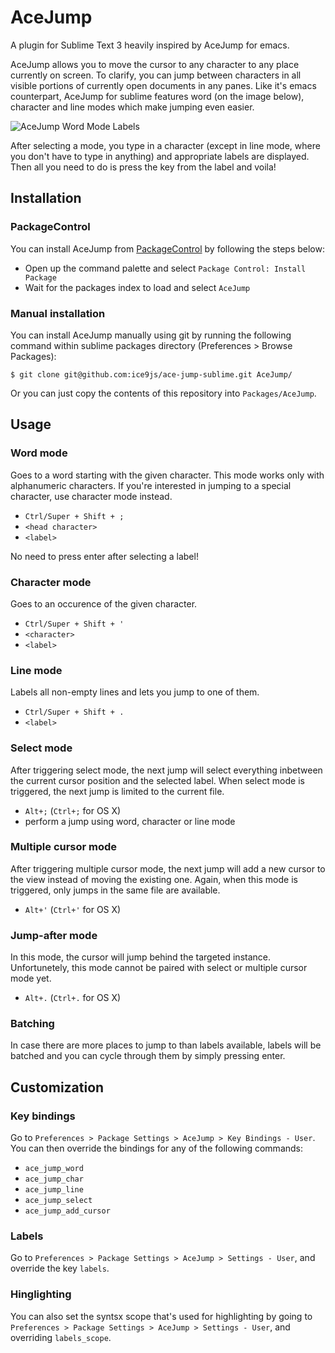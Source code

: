 # AceJump

A plugin for Sublime Text 3 heavily inspired by AceJump for emacs.

AceJump allows you to move the cursor to any character to any place currently on screen.
To clarify, you can jump between characters in all visible portions of currently open documents in any panes.
Like it's emacs counterpart, AceJump for sublime features word (on the image below), character and line modes which make jumping even easier.

![AceJump Word Mode Labels](http://crystalplanet-studio.com/img/acejump/acejump.jpg)

After selecting a mode, you type in a character (except in line mode, where you don't have to type in anything) and appropriate labels are displayed. Then all you need to do is press the key from the label and voila!

## Installation

### PackageControl

You can install AceJump from [PackageControl](http://wbond.net/sublime_packages/package_control) by following the steps below:

- Open up the command palette and select ```Package Control: Install Package```
- Wait for the packages index to load and select ```AceJump```

### Manual installation

You can install AceJump manually using git by running the following command within sublime packages directory (Preferences > Browse Packages):

```
$ git clone git@github.com:ice9js/ace-jump-sublime.git AceJump/
```

Or you can just copy the contents of this repository into ```Packages/AceJump```. 

## Usage

### Word mode

Goes to a word starting with the given character. This mode works only with alphanumeric characters. If you're interested in jumping to a special character, use character mode instead.

- ```Ctrl/Super + Shift + ;```
- ```<head character>```
- ```<label>```

No need to press enter after selecting a label!

### Character mode

Goes to an occurence of the given character.

- ```Ctrl/Super + Shift + '```
- ```<character>```
- ```<label>```

### Line mode

Labels all non-empty lines and lets you jump to one of them.

- ```Ctrl/Super + Shift + .```
- ```<label>```

### Select mode

After triggering select mode, the next jump will select everything inbetween the current cursor position and the selected label.
When select mode is triggered, the next jump is limited to the current file.

- ```Alt+;``` (```Ctrl+;``` for OS X)
- perform a jump using word, character or line mode

### Multiple cursor mode

After triggering multiple cursor mode, the next jump will add a new cursor to the view instead of moving the existing one.
Again, when this mode is triggered, only jumps in the same file are available.

- ```Alt+'``` (```Ctrl+'``` for OS X)

### Jump-after mode

In this mode, the cursor will jump behind the targeted instance. Unfortunetely,
this mode cannot be paired with select or multiple cursor mode yet.

- ```Alt+.``` (```Ctrl+.``` for OS X)

### Batching

In case there are more places to jump to than labels available, labels will be batched and you can cycle through them by simply pressing enter.

## Customization

### Key bindings

Go to ```Preferences > Package Settings > AceJump > Key Bindings - User```.
You can then override the bindings for any of the following commands:

- ```ace_jump_word```
- ```ace_jump_char```
- ```ace_jump_line```
- ```ace_jump_select```
- ```ace_jump_add_cursor```

### Labels

Go to ```Preferences > Package Settings > AceJump > Settings - User```,
and override the key ```labels```.

### Hinglighting

You can also set the syntsx scope that's used for highlighting by going to ```Preferences > Package Settings > AceJump > Settings - User```, and overriding ```labels_scope```.
